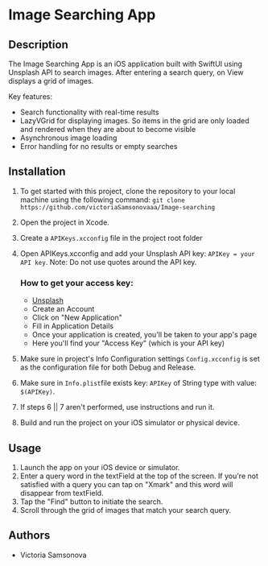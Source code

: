 # Image Searching App

## Description

The Image Searching App is an iOS application built with SwiftUI using Unsplash API to search images. After entering a search query, on View displays a grid of images.

Key features:
- Search functionality with real-time results
- LazyVGrid for displaying images. So items in the grid are only loaded and rendered when they are about to become visible
- Asynchronous image loading
- Error handling for no results or empty searches

## Installation

1. To get started with this project, clone the repository to your local machine using the following command: `git clone https://github.com/victoriaSamsonovaaa/Image-searching`
2. Open the project in Xcode.
3. Create a `APIKeys.xcconfig` file in the project root folder
4. Open APIKeys.xcconfig and add your Unsplash API key: `APIKey = your API key`.
   Note: Do not use quotes around the API key.

   ### How to get your access key:
   - [Unsplash](https://unsplash.com)
   - Create an Account
   - Click on "New Application"
   - Fill in Application Details
   - Once your application is created, you'll be taken to your app's page
   - Here you'll find your "Access Key" (which is your API key)

5. Make sure in project's Info Configuration settings `Config.xcconfig` is set as the configuration file for both Debug and Release.
6. Make sure in `Info.plist`file exists key: `APIKey` of String type with value: `$(APIKey)`.
7. If steps 6 || 7 aren't performed, use instructions and run it.
8. Build and run the project on your iOS simulator or physical device.

## Usage

1. Launch the app on your iOS device or simulator.
2. Enter a query word in the textField at the top of the screen. If you're not satisfied with a query you can tap on "Xmark" and this word will disappear from textField.
3. Tap the "Find" button to initiate the search.
4. Scroll through the grid of images that match your search query.

## Authors

- Victoria Samsonova

